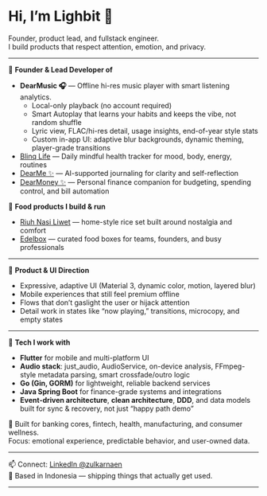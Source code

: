 # Hi, I’m Lighbit 👋

Founder, product lead, and fullstack engineer.  
I build products that respect attention, emotion, and privacy.

---

🚀 **Founder & Lead Developer of**
- **DearMusic 🎧** — Offline hi-res music player with smart listening analytics.  
  - Local-only playback (no account required)  
  - Smart Autoplay that learns your habits and keeps the vibe, not random shuffle  
  - Lyric view, FLAC/hi-res detail, usage insights, end-of-year style stats  
  - Custom in-app UI: adaptive blur backgrounds, dynamic theming, player-grade transitions
- [Blinq Life](https://blinq.id) — Daily mindful health tracker for mood, body, energy, routines  
- [DearMe ✨](https://dearmeapp.id) — AI-supported journaling for clarity and self-reflection  
- [DearMoney ✨](https://dearmoney.id) — Personal finance companion for budgeting, spending control, and bill automation  

🍱 **Food products I build & run**
- [Riuh Nasi Liwet](https://riuh.my.id) — home-style rice set built around nostalgia and comfort  
- [Edelbox](https://edelbox.id) — curated food boxes for teams, founders, and busy professionals

---

🎨 **Product & UI Direction**
- Expressive, adaptive UI (Material 3, dynamic color, motion, layered blur)  
- Mobile experiences that still feel premium offline  
- Flows that don’t gaslight the user or hijack attention  
- Detail work in states like “now playing,” transitions, microcopy, and empty states

---

🧠 **Tech I work with**
- **Flutter** for mobile and multi-platform UI  
- **Audio stack**: just_audio, AudioService, on-device analysis, FFmpeg-style metadata parsing, smart crossfade/outro logic  
- **Go (Gin, GORM)** for lightweight, reliable backend services  
- **Java Spring Boot** for finance-grade systems and integrations  
- **Event-driven architecture**, **clean architecture**, **DDD**, and data models built for sync & recovery, not just “happy path demo”

🏦 Built for banking cores, fintech, health, manufacturing, and consumer wellness.  
Focus: emotional experience, predictable behavior, and user-owned data.

---

📫 Connect: [LinkedIn @zulkarnaen](https://www.linkedin.com/in/zulkarnaen-97a575163/)  
📍 Based in Indonesia — shipping things that actually get used.

---

<!---
lighbit/lighbit is a special repository because its `README.md` appears on your profile.
--->
